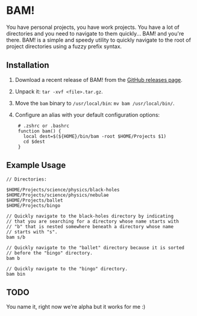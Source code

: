 # BAM!

You have personal projects, you have work projects. You have a lot of directories and you need to navigate to them quickly... BAM! and you're there. BAM! is a simple and speedy utility to quickly navigate to the root of project directories using a fuzzy prefix syntax.

## Installation

1. Download a recent release of BAM! from the [GitHub releases page](https://github.com/panthomakos/bam/releases).
2. Unpack it: `tar -xvf <file>.tar.gz`.
3. Move the `bam` binary to `/usr/local/bin`: `mv bam /usr/local/bin/`.
4. Configure an alias with your default configuration options:

        # .zshrc or .bashrc
        function bam() {
          local dest=$(${HOME}/bin/bam -root $HOME/Projects $1)
          cd $dest
        }

## Example Usage

    // Directories:

    $HOME/Projects/science/physics/black-holes
    $HOME/Projects/science/physics/nebulae
    $HOME/Projects/ballet
    $HOME/Projects/bingo

    // Quickly navigate to the black-holes directory by indicating
    // that you are searching for a directory whose name starts with
    // "b" that is nested somewhere beneath a directory whose name
    // starts with "s".
    bam s/b

    // Quickly navigate to the "ballet" directory because it is sorted
    // before the "bingo" directory.
    bam b

    // Quickly navigate to the "bingo" directory.
    bam bin

## TODO

You name it, right now we're alpha but it works for me :)

